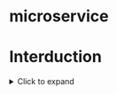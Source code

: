 # microservice

# Interduction
<details>
  <summary>Click to expand</summary>
  Some of the defining characteristics that are frequently cited include:

  Services in a microservice architecture are often processes that communicate over a network to fulfill a goal using technology-agnostic protocols such as HTTP.

  * Services are organized around business capabilities.
  * Services can be implemented using different programming languages, databases, hardware and software environments, depending on what fits best.
  * Services are small in size, messaging-enabled, bounded by contexts, autonomously developed, independently deployable, decentralized and built and released with     automated processes.

    A microservice is not a layer within a monolithic application (example, the web controller, or the backend-for-frontend). Rather, it is a self-contained piece of business functionality with clear interfaces, and may, through its own internal components, implement a layered architecture. From a strategy perspective, microservice architecture essentially follows the Unix philosophy of "Do one thing and do it well".Martin Fowler describes a microservices-based architecture as having the following properties

  * Lends itself to a continuous delivery software development process. A change to a small part of the application only requires rebuilding and redeploying only       one or a small number of services.
  * Adheres to principles such as fine-grained interfaces (to independently deployable services), business-driven development (e.g. domain-driven design).

    It is common for microservices architectures to be adopted for cloud-native applications, serverless computing, and applications using lightweight container deployment. According to Fowler, because of the large number (when compared to monolithic application implementations) of services, decentralized continuous delivery and DevOps with holistic service monitoring are necessary to effectively develop, maintain, and operate such applications.A consequence of (and rationale for) following this approach is that the individual microservices can be individually scaled. In the monolithic approach, an application supporting three functions would have to be scaled in its entirety even if only one of these functions had a resource constraint.With microservices, only the microservice supporting the function with resource constraints needs to be scaled out, thus providing resource and cost optimization benefits.
</details>
